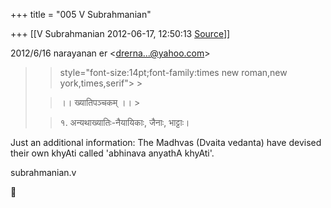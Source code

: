 +++
title = "005 V Subrahmanian"

+++
[[V Subrahmanian	2012-06-17, 12:50:13 [Source](https://groups.google.com/g/bvparishat/c/m9ioAH416lI)]]



  
  

2012/6/16 narayanan er \<[drerna...@yahoo.com]()\>

  

> 
> >  style="font-size:14pt;font-family:times new roman,new york,times,serif"> >
> 
> > ।। ख्यातिपञ्चकम् ।। >
> 
> > 
> > १. अन्यथाख्यातिः-नैयायिकाः, जैनाः, भाट्टाः।  
> > 
> > 
> > 

  
Just an additional information: The Madhvas (Dvaita vedanta) have devised their own khyAti called 'abhinava anyathA khyAti'.  
  
  
subrahmanian.v  
  



